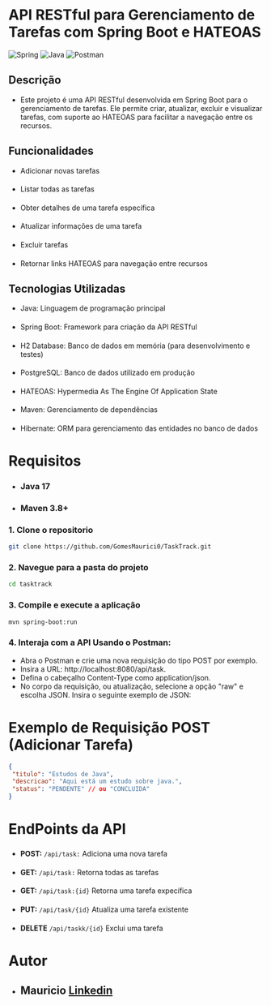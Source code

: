  

# API RESTful para Gerenciamento de Tarefas com Spring Boot e HATEOAS
![Spring](https://img.shields.io/badge/spring-%236DB33F.svg?style=for-the-badge&logo=spring&logoColor=white)
![Java](https://img.shields.io/badge/java-%23ED8B00.svg?style=for-the-badge&logo=openjdk&logoColor=white)
![Postman](https://img.shields.io/badge/Postman-FF6C37?style=for-the-badge&logo=postman&logoColor=white)

## Descrição
* Este projeto é uma API RESTful desenvolvida em Spring Boot para o gerenciamento de tarefas. Ele permite criar, atualizar, excluir e visualizar tarefas, com suporte ao HATEOAS para facilitar a navegação entre os recursos.

## Funcionalidades
* Adicionar novas tarefas 
####
* Listar todas as tarefas
####
* Obter detalhes de uma tarefa específica
####
* Atualizar informações de uma tarefa
####
* Excluir tarefas 
####
* Retornar links HATEOAS para navegação entre recursos

## Tecnologias Utilizadas

* Java: Linguagem de programação principal
####
* Spring Boot: Framework para criação da API RESTful
####
* H2 Database: Banco de dados em memória (para desenvolvimento e testes)
####
* PostgreSQL: Banco de dados utilizado em produção
####
* HATEOAS: Hypermedia As The Engine Of Application State
####
* Maven: Gerenciamento de dependências
####
* Hibernate: ORM para gerenciamento das entidades no banco de dados

# Requisitos
* ### **Java** 17
####
* ### **Maven** 3.8+
####


 ### 1. Clone o repositorio
```bash
git clone https://github.com/GomesMaurici0/TaskTrack.git
```
### 2.  Navegue para a pasta do projeto
```bash
cd tasktrack
```

 ### 3. Compile e execute a aplicação
 ```bash
mvn spring-boot:run
```

### 4.  Interaja com a API Usando o Postman:
   * Abra o Postman e crie uma nova requisição do tipo POST por exemplo.
   * Insira a URL: http://localhost:8080/api/task.
   * Defina o cabeçalho Content-Type como application/json.
   * No corpo da requisição, ou atualização, selecione a opção "raw" e escolha JSON. Insira o seguinte exemplo de JSON:
# Exemplo de Requisição POST (Adicionar Tarefa)
```json lines
{
 "titulo": "Estudos de Java",
 "descricao": "Aqui está um estudo sobre java.",
 "status": "PENDENTE" // ou "CONCLUIDA" 
}
```

# EndPoints da API
###
* **POST:** `/api/task:` Adiciona uma nova tarefa
####
* **GET:** `/api/task:` Retorna todas as tarefas
####
* **GET:** `/api/task:{id}` Retorna uma tarefa expecífica
####
* **PUT:** `/api/task/{id}` Atualiza uma tarefa existente  
####
* **DELETE** `/api/taskk/{id}` Exclui uma tarefa
# Autor
* ## Mauricio [Linkedin](https://www.linkedin.com/in/mauricio-gomes-479221223/) 

